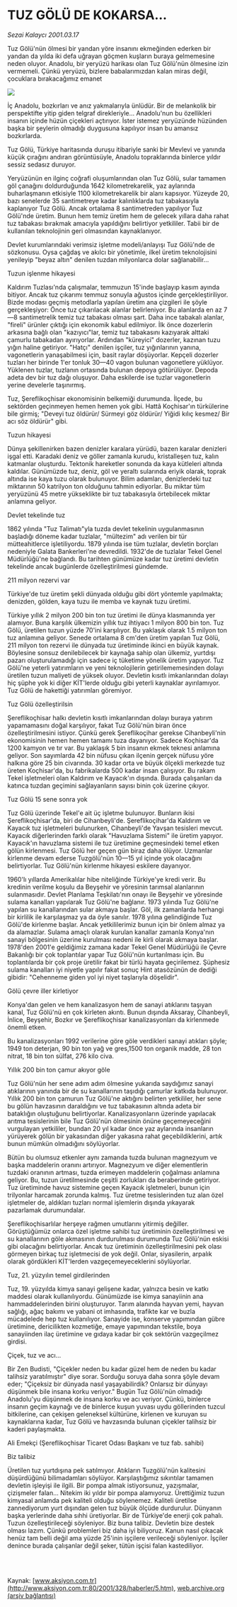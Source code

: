 # TUZ GÖLÜ DE KOKARSA...

*Sezai Kalaycı 2001.03.17*

<div>
 <p class="spot">
  Tuz Gölü'nün ölmesi bir yandan yöre insanını ekmeğinden ederken bir  yandan da yılda iki defa uğrayan göçmen kuşların buraya gelmemesine  neden oluyor. Anadolu, bir yeryüzü harikası olan Tuz Gölü'nün ölmesine  izin vermemeli. Çünkü yeryüzü, bizlere babalarımızdan kalan miras değil, çocuklara bırakacağımız emanet
 </p>
 <p class="metin">
 </p>
 <img border="0" src="/web/20020522072753im_/http://www.aksiyon.com.tr/2001/328/resimler/Tuz.jpg"/>
 <p class="metin">
  İç Anadolu, bozkırları ve anız yakmalarıyla ünlüdür. Bir de melankolik bir perspektifte yitip giden telgraf direkleriyle... Anadolu'nun bu özellikleri insanın içinde hüzün çiçekleri açtırıyor. İster istemez yeryüzünde hüzünden başka bir şeylerin olmadığı duygusuna kapılıyor insan bu amansız bozkırlarda.
 </p>
 <p class="metin">
  Tuz Gölü, Türkiye haritasında duruşu itibariyle sanki bir Mevlevi ve yanında küçük çırağını andıran görüntüsüyle, Anadolu topraklarında binlerce yıldır sessiz sedasız duruyor.
 </p>
 <p class="metin">
  Yeryüzünün en ilginç coğrafi oluşumlarından olan Tuz Gölü, sular tamamen göl çanağını doldurduğunda 1642 kilometrekarelik, yaz aylarında buharlaşmanın etkisiyle 1100 kilometrekarelik bir alanı kapsıyor. Yüzeyde 20, bazı senelerde 35 santimetreye kadar kalınlıklarda tuz tabakasıyla kaplanıyor  Tuz Gölü. Ancak ortalama 8 santimetreden yapılıyor Tuz Gölü'nde üretim. Bunun hem temiz üretim hem de gelecek yıllara daha rahat tuz tabakası bırakmak amacıyla yapıldığını belirtiyor yetkililer. Tabii bir de kullanılan teknolojinin geri olmasından kaynaklanıyor.
 </p>
 <p class="metin">
  Devlet kurumlarındaki verimsiz işletme modeli/anlayışı Tuz Gölü'nde de sözkonusu. Oysa çağdaş ve akılcı bir yönetimle, ilkel üretim teknolojisini yenileyip "beyaz altın" denilen tuzdan milyonlarca dolar sağlanabilir...
 </p>
 <p class="metin">
  Tuzun işlenme hikayesi
 </p>
 <p class="metin">
  Kaldırım Tuzlası'nda çalışmalar, temmuzun 15'inde başlayıp kasım ayında bitiyor. Ancak tuz çıkarımı temmuz sonuyla ağustos içinde gerçekleştiriliyor. Bizde modası geçmiş metodlarla yapılan üretim ana çizgileri ile şöyle gerçekleşiyor: Önce tuz çıkarılacak alanlar belirleniyor. Bu alanlarda en az 7—8 santimetrelik temiz tuz tabakası olması şart. Daha ince tabakalı alanlar, "fireli" ürünler çıktığı için ekonomik kabul edilmiyor. İlk önce dozerlerin arkasına bağlı olan "kazıyıcı"lar, temiz tuz tabakasını kazıyarak alttaki çamurlu tabakadan ayırıyorlar. Ardından "küreyici" dozerler, kazınan tuzu yığın haline getiriyor. "Hatçı" denilen işçiler, tuz yığınlarının yanına, vagonetlerin yanaşabilmesi için, basit raylar döşüyorlar. Kepçeli dozerler tuzları her birinde 1'er tonluk 30—40 vagon bulunan vagonetlere yüklüyor. Yüklenen tuzlar, tuzlanın ortasında bulunan depoya götürülüyor. Depoda adeta dev bir tuz dağı oluşuyor. Daha eskilerde ise tuzlar vagonetlerin yerine develerle taşınırmış.
 </p>
 <p class="metin">
  Tuz, Şereflikoçhisar ekonomisinin belkemiği durumunda. İlçede, bu  sektörden geçinmeyen hemen hemen yok gibi. Hattâ Koçhisar'ın türkülerine bile girmiş; "Deveyi tuz öldürür/ Sürmeyi göz öldürür/ Yiğidi kılıç kesmez/ Bir acı söz öldürür" gibi.
 </p>
 <p class="metin">
  Tuzun hikayesi
 </p>
 <p class="metin">
  Dünya şekillenirken bazen denizler karalara yürüdü, bazen karalar denizleri işgal etti. Karadaki deniz ve göller zamanla kurudu, kristalleşen tuz, kalın katmanlar oluşturdu. Tektonik hareketler sonunda da kaya kütleleri altında kaldılar. Günümüzde tuz, deniz, göl ve yeraltı sularında eriyik olarak, toprak altında ise kaya tuzu olarak bulunuyor. Bilim adamları, denizlerdeki tuz miktarının 50 katrilyon ton olduğunu tahmin ediyorlar. Bu miktar tüm yeryüzünü 45 metre yükseklikte bir tuz tabakasıyla örtebilecek miktar anlamına geliyor.
 </p>
 <p class="metin">
  Devlet tekelinde tuz
 </p>
 <p class="metin">
  1862 yılında "Tuz Talimatı"yla tuzda devlet tekelinin uygulanmasının başladığı döneme kadar tuzlalar, "mültezim" adı verilen bir tür mütteahitlerce işletiliyordu. 1879 yılında ise tüm tuzlalar, devletin borçları nedeniyle Galata Bankerleri'ne devredildi. 1932'de de tuzlalar Tekel Genel Müdürlüğü'ne bağlandı. Bu tarihten günümüze kadar tuz üretimi devletin tekelinde ancak bugünlerde özelleştirilmesi gündemde.
 </p>
 <p class="metin">
  211 milyon rezervi var
 </p>
 <p class="metin">
  Türkiye'de tuz üretim şekli dünyada olduğu gibi dört yöntemle yapılmakta; denizden, gölden, kaya tuzu ile memba ve kaynak tuzu üretimi.
 </p>
 <p class="metin">
  Türkiye yıllık 2 milyon 200 bin ton tuz üretimi ile dünya klasmanında yer alamıyor. Buna karşılık ülkemizin yıllık tuz ihtiyacı 1 milyon 800 bin ton. Tuz Gölü, üretilen tuzun yüzde 70'ini karşılıyor. Bu yaklaşık olarak 1.5 milyon ton tuz anlamına geliyor. Senede ortalama 8 cm'den üretim yapılan Tuz Gölü, 211 milyon ton rezervi ile dünyada tuz üretiminde ikinci en büyük kaynak. Böylesine sonsuz denilebilecek bir kaynağa sahip olan ülkemiz, yurtdışı pazarı oluşturulamadığı için sadece iç tüketime yönelik üretim yapıyor. Tuz Gölü'ne yeterli yatırımların ve yeni teknolojilerin getirilememesinden dolayı üretilen tuzun maliyeti de yüksek oluyor. Devletin kısıtlı imkanlarından dolayı hiç şüphe yok ki diğer KİT'lerde olduğu gibi yeterli kaynaklar ayırılamıyor. Tuz Gölü de hakettiği yatırımları göremiyor.
 </p>
 <p class="metin">
  Tuz Gölü özelleştirilsin
 </p>
 <p class="metin">
  Şereflikoçhisar halkı devletin kısıtlı imkanlarından dolayı buraya yatırım yapamamasını doğal karşılıyor, fakat Tuz Gölü'nün biran önce özelleştirilmesini istiyor. Çünkü gerek Şereflikoçihar gerekse Cihanbeyli'nin ekonomisinin hemen hemen tamamı tuza dayanıyor. Sadece Koçhisar'da 1200 kamyon ve tır var. Bu yaklaşık 5 bin insanın ekmek teknesi anlamına geliyor. Son sayımlarda 42 bin nüfusu çıkan ilçenin gerçek nüfusu yöre halkına göre 25 bin civarında. 30 kadar orta ve büyük ölçekli merkezde tuz üreten Koçhisar'da, bu fabrikalarda 500 kadar insan çalışıyor. Bu rakam Tekel işletmeleri olan Kaldırım ve Kayacık'ın dışında. Burada çalışanları da katınca tuzdan geçimini sağlayanların sayısı binin çok üzerine çıkıyor.
 </p>
 <p class="metin">
  Tuz Gölü 15 sene sonra yok
 </p>
 <p class="metin">
  Tuz Gölü üzerinde Tekel'e ait üç işletme bulunuyor. Bunların ikisi Şereflikoçhisar'da, biri de Cihanbeyli'de. Şereflikoçihar'da Kaldırım ve Kayacık tuz işletmeleri bulunurken, Cihanbeyli'de Yavşan tesisleri mevcut. Kayacık diğerlerinden farklı olarak "Havuzlama Sistemi" ile üretim yapıyor. Kayacık'ın havuzlama sistemi ile tuz üretimine geçmesindeki temel etken gölün kirlenmesi. Tuz Gölü her geçen gün biraz daha ölüyor. Uzmanlar kirlenme devam ederse Tuzgölü'nün 10—15 yıl içinde yok olacağını belirtiyorlar. Tuz Gölü'nün kirlenme hikayesi eskilere dayanıyor.
 </p>
 <p class="metin">
  1960'lı yıllarda Amerikalılar hibe niteliğinde Türkiye'ye kredi verir. Bu kredinin verilme koşulu da Beyşehir ve yöresinin tarımsal alanlarının sulanmasıdır. Devlet Planlama Teşkilatı'nın onayı ile Beyşehir ve yöresinde sulama kanalları yapılarak Tuz Gölü'ne bağlanır. 1973 yılında Tuz Gölü'ne yapılan su kanallarından sular akmaya başlar. Göl, ilk zamanlarda herhangi bir kirlilik ile karşılaşmaz ya da öyle sanılır. 1978 yılına gelindiğinde Tuz Gölü'de kirlenme başlar. Ancak yetkililerimiz bunun için bir önlem almaz ya da alamazlar. Sulama amaçlı olarak kurulan kanallar zamanla Konya'nın sanayi bölgesinin üzerine kurulması nedeni ile kirli olarak akmaya başlar. 1978'den  2001'e geldiğimiz zamana kadar Tekel Genel Müdürlüğü ile Çevre Bakanlığı bir çok toplantılar yapar Tuz Gölü'nün kurtarılması için. Bu toplantılarda bir çok proje üretilir fakat bir türlü hayata geçirilemez. Şüphesiz sulama kanalları iyi niyetle yapılır fakat sonuç Hint atasözünün de dediği gibidir: "Cehenneme giden yol iyi niyet taşlarıyla döşelidir".
 </p>
 <p class="metin">
  Gölü çevre iller kirletiyor
 </p>
 <p class="metin">
  Konya'dan gelen ve hem kanalizasyon hem de sanayi atıklarını taşıyan kanal, Tuz Gölü'nü en çok kirleten akıntı. Bunun dışında Aksaray, Cihanbeyli, İnlice, Beyşehir, Bozkır ve Şereflikoçhisar kanalizasyonları da kirlenmede önemli etken.
 </p>
 <p class="metin">
  Bu kanalizasyonları 1992 verilerine göre göle verdikleri sanayi atıkları şöyle; 1949 ton deterjan, 90 bin ton yağ ve gres,1500 ton organik madde, 28 ton nitrat, 18 bin ton sülfat, 276 kilo civa.
 </p>
 <p class="metin">
  Yıllık 200 bin ton çamur akıyor göle
 </p>
 <p class="metin">
  Tuz Gölü'nün her sene adım adım ölmesine yukarıda saydığımız sanayi atıklarının yanında bir de su kanallarının taşıdığı çamurlar katkıda bulunuyor. Yıllık 200 bin ton çamurun Tuz Gölü'ne aktığını belirten yetkililer, her sene bu gölün havzasının daraldığını ve tuz tabakasının altında adeta bir bataklığın oluştuğunu belirtiyorlar. Kanalizasyonların üzerinde yapılacak arıtma tesislerinin bile Tuz Gölü'nün ölmesinin önüne geçemeyeceğini vurgulayan yetkililer, bundan 20 yıl kadar önce yaz aylarında insanların yürüyerek gölün bir yakasından diğer yakasına rahat geçebildiklerini, artık bunun mümkün olmadığını söylüyorlar.
 </p>
 <p class="metin">
  Bütün bu olumsuz etkenler aynı zamanda tuzda bulunan magnezyum ve başka maddelerin oranını artırıyor. Magnezyum ve diğer elementlerin tuzdaki oranının artması, tuzda erimeyen maddelerin çoğalması anlamına geliyor. Bu, tuzun üretilmesinde çeşitli zorlukları da beraberinde getiriyor. Tuz üretiminde havuz sistemine geçen Kayacık işletmeleri, bunun için trilyonlar harcamak zorunda kalmış. Tuz üretme tesislerinden tuz alan özel işletmeler de, aldıkları tuzları normal işlemlerin dışında yıkayarak pazarlamak durumundalar.
 </p>
 <p class="metin">
  Şereflikoçhisarlılar herşeye rağmen umutlarını yitirmiş değiller. Görüştüğümüz onlarca özel işletme sahibi tuz üretiminin özelleştirilmesi ve su kanallarının göle akmasının durdurulması durumunda Tuz Gölü'nün eskisi gibi olacağını belirtiyorlar. Ancak tuz üretiminin özelleştirilmesini pek olası görmeyen birkaç tuz işletmecisi de yok değil. Onlar, siyasilerin, arpalık olarak gördükleri KİT'lerden vazgeçemeyeceklerini söylüyorlar.
 </p>
 <p class="metin">
  Tuz, 21. yüzyılın temel girdilerinden
 </p>
 <p class="metin">
  Tuz, 19. yüzyılda kimya sanayi gelişene kadar, yalnızca besin ve katkı maddesi olarak kullanılıyordu. Günümüzde ise kimya sanayiinin ana hammaddelerinden birini oluşturuyor. Tarım alanında hayvan yemi, hayvan sağlığı, ağaç bakımı ve yabani ot imhasında, trafikte kar ve buzla mücadelede hep tuz kullanılıyor. Sanayide ise, konserve yapımından gübre üretimine, dericilikten kozmetiğe, emaye yapımından tekstile, boya sanayiinden ilaç üretimine ve gıdaya kadar bir çok sektörün vazgeçilmez girdisi.
 </p>
 <p class="metin">
  Çiçek, tuz ve acı...
 </p>
 <p class="metin">
  Bir Zen Budisti, "Çiçekler neden bu kadar güzel hem de neden bu kadar talihsiz yaratılmıştır" diye sorar. Sorduğu soruya daha sonra şöyle devam eder; "Çiçeksiz bir dünyada nasıl yaşayabilirdik? Onlarsız bir dünyayı düşünmek bile insana korku veriyor."  Bugün Tuz Gölü'nün olmadığı Anadolu'yu düşünmek de insana korku ve acı veriyor. Çünkü, binlerce insanın geçim kaynağı ve de binlerce kuşun yuvası uydu göllerinden tuzcul bitkilerine, can çekişen geleneksel kültürüne, kirlenen ve kuruyan su kaynaklarına kadar, Tuz Gölü ve havzasında bulunan çiçekler talihsiz bir kaderi paylaşmakta.
 </p>
 <p class="metin">
 </p>
 <p class="arabaslik">
  Ali Emekçi (Şereflikoçhisar Ticaret Odası Başkanı ve tuz fab. sahibi)
 </p>
 <p class="metin">
  Biz talibiz
 </p>
 <p class="metin">
  Üretilen tuz yurtdışına pek satılmıyor. Atıkların Tuzgölü'nün kalitesini düşürdüğünü bilimadamları söylüyor. Karşılaştığımız sıkıntılar tamamen devletin işleyişi ile ilgili. Bir pompa almak istiyorsunuz, yazışmalar, çizişmeler falan... Nitekim iki yıldır bir pompa alamıyoruz. Ürettiğimiz tuzun kimyasal anlamda pek kaliteli olduğu söylenemez. Kaliteli üretilse zannediyorum yurt dışından gelen tuz büyük ölçüde durdurulur. Dünyanın başka yerlerinde daha sıhhi üretiyorlar. Bir de Türkiye'de enerji çok pahalı. Tuzun özelleştirileceği söyleniyor. Biz buna talibiz. Devletin bize destek olması lazım. Çünkü problemleri biz daha iyi biliyoruz. Kanun nasıl çıkacak henüz tam belli değil ama yüzde 25'inin işçilere verileceği söyleniyor. İşçiler denince burada çalışanlar değil şeker, tütün işçisi falan kastediliyor.
 </p>
 <p class="metin">
 </p>
 <br/>
 <br/>
</div>

Kaynak: [www.aksiyon.com.tr](http://www.aksiyon.com.tr:80/2001/328/haberler/5.htm), [web.archive.org (arşiv bağlantısı)](http://web.archive.org/web/20020522072753/http://www.aksiyon.com.tr:80/2001/328/haberler/5.htm)
